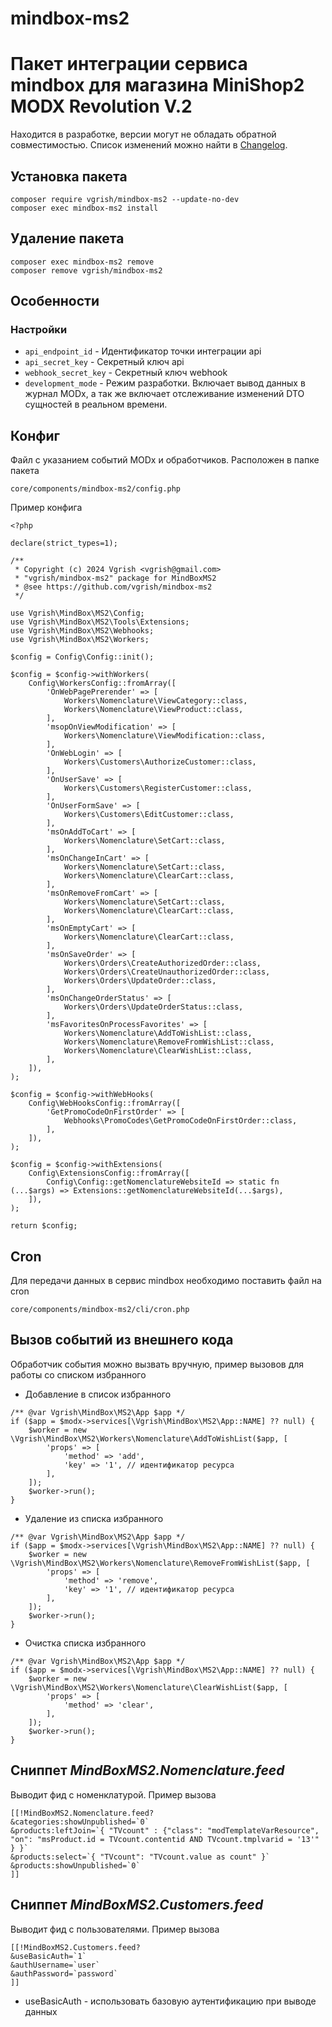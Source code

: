 # mindbox-ms2

# Пакет интеграции сервиса mindbox для магазина MiniShop2 MODX Revolution V.2

Находится в разработке, версии могут не обладать обратной совместимостью. Список изменений можно найти
в [Changelog](CHANGELOG.md).

## Установка пакета
```
composer require vgrish/mindbox-ms2 --update-no-dev
composer exec mindbox-ms2 install
```

## Удаление пакета
```
composer exec mindbox-ms2 remove
composer remove vgrish/mindbox-ms2
```

## Особенности

### Настройки

* `api_endpoint_id` - Идентификатор точки интеграции api
* `api_secret_key` - Секретный ключ api
* `webhook_secret_key` - Секретный ключ webhook
* `development_mode` - Режим разработки. Включает вывод данных в журнал MODx, а так же включает отслеживание изменений DTO сущностей в реальном времени.

## Конфиг
Файл с указанием событий MODx и обработчиков. Расположен в папке пакета 
```
core/components/mindbox-ms2/config.php
```
Пример конфига

```
<?php

declare(strict_types=1);

/**
 * Copyright (c) 2024 Vgrish <vgrish@gmail.com>
 * "vgrish/mindbox-ms2" package for MindBoxMS2
 * @see https://github.com/vgrish/mindbox-ms2
 */

use Vgrish\MindBox\MS2\Config;
use Vgrish\MindBox\MS2\Tools\Extensions;
use Vgrish\MindBox\MS2\Webhooks;
use Vgrish\MindBox\MS2\Workers;

$config = Config\Config::init();

$config = $config->withWorkers(
    Config\WorkersConfig::fromArray([
        'OnWebPagePrerender' => [
            Workers\Nomenclature\ViewCategory::class,
            Workers\Nomenclature\ViewProduct::class,
        ],
        'msopOnViewModification' => [
            Workers\Nomenclature\ViewModification::class,
        ],
        'OnWebLogin' => [
            Workers\Customers\AuthorizeCustomer::class,
        ],
        'OnUserSave' => [
            Workers\Customers\RegisterCustomer::class,
        ],
        'OnUserFormSave' => [
            Workers\Customers\EditCustomer::class,
        ],
        'msOnAddToCart' => [
            Workers\Nomenclature\SetCart::class,
        ],
        'msOnChangeInCart' => [
            Workers\Nomenclature\SetCart::class,
            Workers\Nomenclature\ClearCart::class,
        ],
        'msOnRemoveFromCart' => [
            Workers\Nomenclature\SetCart::class,
            Workers\Nomenclature\ClearCart::class,
        ],
        'msOnEmptyCart' => [
            Workers\Nomenclature\ClearCart::class,
        ],
        'msOnSaveOrder' => [
            Workers\Orders\CreateAuthorizedOrder::class,
            Workers\Orders\CreateUnauthorizedOrder::class,
            Workers\Orders\UpdateOrder::class,
        ],
        'msOnChangeOrderStatus' => [
            Workers\Orders\UpdateOrderStatus::class,
        ],
        'msFavoritesOnProcessFavorites' => [
            Workers\Nomenclature\AddToWishList::class,
            Workers\Nomenclature\RemoveFromWishList::class,
            Workers\Nomenclature\ClearWishList::class,
        ],
    ]),
);

$config = $config->withWebHooks(
    Config\WebHooksConfig::fromArray([
        'GetPromoCodeOnFirstOrder' => [
            Webhooks\PromoCodes\GetPromoCodeOnFirstOrder::class,
        ],
    ]),
);

$config = $config->withExtensions(
    Config\ExtensionsConfig::fromArray([
        Config\Config::getNomenclatureWebsiteId => static fn (...$args) => Extensions::getNomenclatureWebsiteId(...$args),
    ]),
);

return $config;
```

## Cron
Для передачи данных в сервис mindbox необходимо поставить файл на cron
```
core/components/mindbox-ms2/cli/cron.php
```

## Вызов событий из внешнего кода 
Обработчик события можно вызвать вручную, пример вызовов для работы со списком избранного

- Добавление в список избранного
```
/** @var Vgrish\MindBox\MS2\App $app */
if ($app = $modx->services[\Vgrish\MindBox\MS2\App::NAME] ?? null) {
    $worker = new \Vgrish\MindBox\MS2\Workers\Nomenclature\AddToWishList($app, [
        'props' => [
            'method' => 'add',
            'key' => '1', // идентификатор ресурса
        ],
    ]);
    $worker->run();
}
```

- Удаление из списка избранного
```
/** @var Vgrish\MindBox\MS2\App $app */
if ($app = $modx->services[\Vgrish\MindBox\MS2\App::NAME] ?? null) {
    $worker = new \Vgrish\MindBox\MS2\Workers\Nomenclature\RemoveFromWishList($app, [
        'props' => [
            'method' => 'remove',
            'key' => '1', // идентификатор ресурса
        ],
    ]);
    $worker->run();
}
```
- Очистка списка избранного
```
/** @var Vgrish\MindBox\MS2\App $app */
if ($app = $modx->services[\Vgrish\MindBox\MS2\App::NAME] ?? null) {
    $worker = new \Vgrish\MindBox\MS2\Workers\Nomenclature\ClearWishList($app, [
        'props' => [
            'method' => 'clear',
        ],
    ]);
    $worker->run();
}

```

## Сниппет *MindBoxMS2.Nomenclature.feed*
Выводит фид с номенклатурой. Пример вызова
```
[[!MindBoxMS2.Nomenclature.feed?
&categories:showUnpublished=`0`
&products:leftJoin=`{ "TVcount" : {"class": "modTemplateVarResource", "on": "msProduct.id = TVcount.contentid AND TVcount.tmplvarid = '13'" } }`
&products:select=`{ "TVcount": "TVcount.value as count" }`
&products:showUnpublished=`0`
]]
```

## Сниппет *MindBoxMS2.Customers.feed*
Выводит фид с пользователями. Пример вызова
```
[[!MindBoxMS2.Customers.feed?
&useBasicAuth=`1` 
&authUsername=`user`
&authPassword=`password`
]]
```
* useBasicAuth - использовать базовую аутентификацию при выводе данных